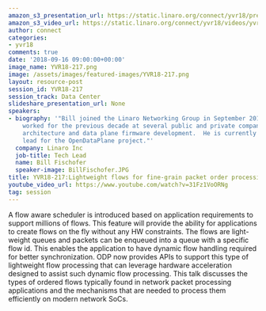 ```yaml
---
amazon_s3_presentation_url: https://static.linaro.org/connect/yvr18/presentations/yvr18-217.pdf
amazon_s3_video_url: https://static.linaro.org/connect/yvr18/videos/yvr18-217.mp4
author: connect
categories:
- yvr18
comments: true
date: '2018-09-16 09:00:00+00:00'
image_name: YVR18-217.png
image: /assets/images/featured-images/YVR18-217.png
layout: resource-post
session_id: YVR18-217
session_track: Data Center
slideshare_presentation_url: None
speakers:
- biography: '"Bill joined the Linaro Networking Group in September 2013 after having
    worked for the previous decade at several public and private companies in network
    architecture and data plane firmware development.  He is currently the LNG technical
    lead for the OpenDataPlane project."'
  company: Linaro Inc
  job-title: Tech Lead
  name: Bill Fischofer
  speaker-image: BillFischofer.JPG
title: YVR18-217:Lightweight flows for fine-grain packet order processing
youtube_video_url: https://www.youtube.com/watch?v=31Fz1VoORNg
tag: session
---
```


A flow aware scheduler is introduced based on application requirements to support millions of flows. This  feature will provide the ability for applications to create flows on the fly without any HW constraints. The flows are light-weight queues and packets can be enqueued into a queue with a specific flow id. This enables the application to have dynamic flow handling required for better synchronization. ODP now provides APIs to support this type of lightweight flow processing that can leverage hardware acceleration designed to assist such dynamic flow processing. This talk discusses the types of ordered flows typically found in network packet processing applications and the mechanisms that are needed to process them efficiently on modern network SoCs.